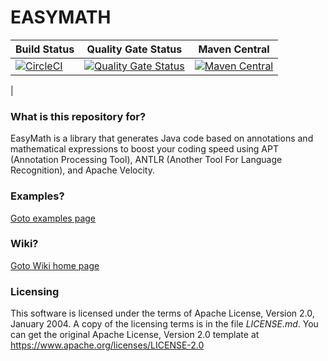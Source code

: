 # EASYMATH #

| Build Status | Quality Gate Status | Maven Central |
|--|--|--|
| [![CircleCI](https://dl.circleci.com/status-badge/img/gh/eduardovalentim/easymath/tree/master.svg?style=svg)](https://dl.circleci.com/status-badge/redirect/gh/eduardovalentim/easymath/tree/master) | [![Quality Gate Status](https://sonarcloud.io/api/project_badges/measure?project=com.github.eduardovalentim%3Aeasymath&metric=alert_status)](https://sonarcloud.io/summary/new_code?id=com.github.eduardovalentim%3Aeasymath) | [![Maven Central](https://img.shields.io/maven-central/v/com.github.eduardovalentim/easymath.svg?label=Maven%20Central)](https://search.maven.org/search?q=g:%22com.github.eduardovalentim%22%20AND%20a:%22easymath%22)
|

### What is this repository for? ###

EasyMath is a library that generates Java code based on annotations and mathematical expressions to boost your coding speed using APT (Annotation Processing Tool), ANTLR (Another Tool For Language Recognition), and Apache Velocity.

### Examples? ###

[Goto examples page](https://github.com/eduardovalentim/easymath/wiki/Examples)

### Wiki? ###

[Goto Wiki home page](https://github.com/eduardovalentim/easymath/wiki)

### Licensing ###

This software is licensed under the terms of Apache License, Version 2.0, January 2004.
A copy of the licensing terms is in the file _LICENSE.md_.
You can get the original Apache License, Version 2.0 template at https://www.apache.org/licenses/LICENSE-2.0
